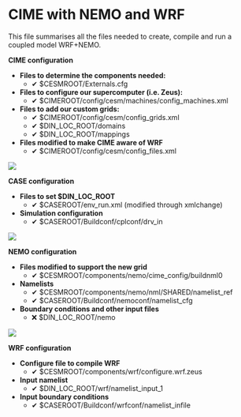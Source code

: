 #
# **CIME with NEMO and WRF**

This file summarises all the files needed to create, compile and run a coupled model WRF+NEMO.

**CIME configuration**

- **Files to determine the components needed:**
  - ✔ $CESMROOT/Externals.cfg
- **Files to configure our supercomputer (i.e. Zeus):**
  - ✔ $CIMEROOT/config/cesm/machines/config\_machines.xml
- **Files to add our custom grids:**
  - ✔ $CIMEROOT/config/cesm/config\_grids.xml
  - ✔ $DIN\_LOC\_ROOT/domains
  - ✔ $DIN\_LOC\_ROOT/mappings
- **Files modified to make CIME aware of WRF**
  - ✔ $CIMEROOT/config/cesm/config\_files.xml
  
![](RackMultipart20210524-4-116dlfg_html_cb55ddb5edd60516.gif)

**CASE configuration**

- **Files to set $DIN\_LOC\_ROOT**
  - ✔ $CASEROOT/env\_run.xml (modified through xmlchange)
- **Simulation configuration**
  - ✔ $CASEROOT/Buildconf/cplconf/drv\_in

![](RackMultipart20210524-4-116dlfg_html_cb55ddb5edd60516.gif)

**NEMO configuration**

- **Files modified to support the new grid**
  - ✔ $CESMROOT/components/nemo/cime\_config/buildnml0
- **Namelists**
  - ✔ $CESMROOT/components/nemo/nml/SHARED/namelist\_ref
  - ✔ $CASEROOT/Buildconf/nemoconf/namelist\_cfg
- **Boundary conditions and other input files**
  - ❌ $DIN\_LOC\_ROOT/nemo

![](RackMultipart20210524-4-116dlfg_html_cb55ddb5edd60516.gif)

**WRF configuration**

- **Configure file to compile WRF**
  - ✔ $CESMROOT/components/wrf/configure.wrf.zeus
- **Input namelist**
  - ✔ $DIN\_LOC\_ROOT/wrf/namelist\_input\_1
- **Input boundary conditions**
  - ✔ $CASEROOT/Buildconf/wrfconf/namelist\_infile
